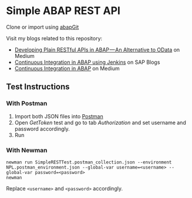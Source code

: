 # Simple ABAP REST API

Clone or import using [abapGit](https://github.com/larshp/abapGit)

Visit my blogs related to this repository:

- [Developing Plain RESTful APIs in ABAP — An Alternative to OData](https://medium.com/pacroy/developing-apis-in-abap-just-rest-not-odata-d91cf899f7d3) on Medium
- [Continuous Integration in ABAP using Jenkins](https://blogs.sap.com/2017/11/11/continuous-integration-in-abap-using-jenkins/) on SAP Blogs
- [Continuous Integration in ABAP](https://medium.com/pacroy/continuous-integration-in-abap-3db48fc21028) on Medium

## Test Instructions

### With Postman

1. Import both JSON files into [Postman](https://www.getpostman.com/)
2. Open _GetToken_ test and go to tab _Authorization_ and set username and password accordingly.
3. Run

### With Newman

```
newman run SimpleRESTTest.postman_collection.json --environment NPL.postman_environment.json --global-var username=<username> --global-var password=<password>
newman
```

Replace `<username>` and `<password>` accordingly.
